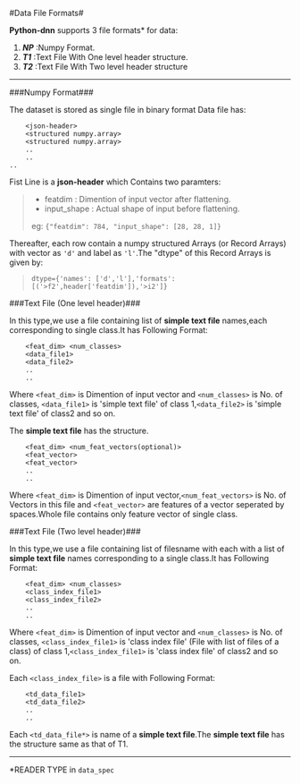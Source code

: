 #Data File Formats#

**Python-dnn** supports 3 file formats* for data:

1. ***NP*** :Numpy Format.
2. ***T1*** :Text File With One level header structure.
3. ***T2*** :Text File With Two level header structure

-----------------------------------------------------------------

###Numpy Format###

The dataset is stored as single file in binary format
Data file has:

```
	<json-header>
	<structured numpy.array>
	<structured numpy.array>
	..
	..
..
```

Fist Line is a **json-header** which Contains two paramters:
> * featdim : Dimention of input vector after flattening.
> * input_shape : Actual shape of input before flattening.
>
> eg: ``{"featdim": 784, "input_shape": [28, 28, 1]}``

Thereafter, each row contain a numpy structured Arrays (or Record Arrays) with vector as `'d'` and label as  `'l'`.The "dtype" of this Record Arrays is given by:  
> ``dtype={'names': ['d','l'],'formats': [('>f2',header['featdim']),'>i2']}``

###Text File (One level header)###

In this type,we use a file containing list of **simple text file** names,each corresponding to single class.It has Following Format:
```
	<feat_dim> <num_classes>
	<data_file1>
	<data_file2>
	..
	..
```
Where `<feat_dim>` is Dimention of input vector and `<num_classes>` is No. of classes, `<data_file1>` is 'simple text file' of class 1,`<data_file2>` is 'simple text file' of class2 and so on.

The **simple text file** has the structure.
```
	<feat_dim> <num_feat_vectors(optional)>
	<feat_vector>
	<feat_vector>
	..
	..
```
Where `<feat_dim>` is Dimention of input vector,`<num_feat_vectors>` is No. of Vectors in this file and
`<feat_vector>` are features of a vector seperated by spaces.Whole file contains only feature vector of single class.

###Text File (Two level header)###

In this type,we use a file containing list of filesname with each with a list of **simple text file** names corresponding to a single class.It has Following Format:
```
	<feat_dim> <num_classes>
	<class_index_file1>
	<class_index_file2>
	..
	..
```
Where `<feat_dim>` is Dimention of input vector and `<num_classes>` is No. of classes, `<class_index_file1>` is 'class index file' (File with list of files of a class) of class 1,`<class_index_file1>` is 'class index file' of class2 and so on.

Each `<class_index_file>` is a file with Following Format:
```
	<td_data_file1>
	<td_data_file2>
	..
	..
```
Each `<td_data_file*>` is name of a  **simple text file**.The **simple text file** has the structure same as that of T1.

------------------------------------------------------------------

*READER TYPE in `data_spec`

